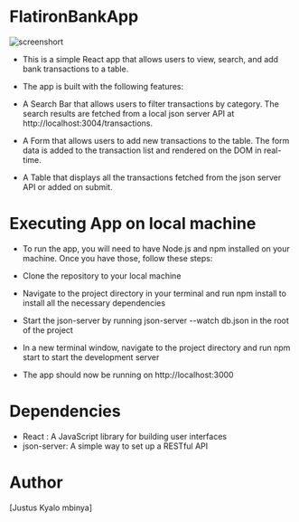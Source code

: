 # FlatironBankApp
![screenshort](https://github.com/RemmyKyalo/bankOfFlatiron-codeChallenge/blob/main/image/app.png)

- This is a simple React app that allows users to view, search, and add bank transactions to a table. 
- The app is built with the following features:

- A Search Bar that allows users to filter transactions by category. The search results are fetched from a local json server API at http://localhost:3004/transactions.
- A Form that allows users to add new transactions to the table. The form data is added to the transaction list and rendered on the DOM in real-time.
- A Table that displays all the transactions fetched from the json server API or added on submit.
# Executing App on local machine
- To run the app, you will need to have Node.js and npm installed on your machine. Once you have those, follow these steps:

- Clone the repository to your local machine
- Navigate to the project directory in your terminal and run npm install to install all the necessary dependencies
- Start the json-server by running json-server --watch db.json in the root of the project
- In a new terminal window, navigate to the project directory and run npm start to start the development server
- The app should now be running on http://localhost:3000
# Dependencies
 - React : A JavaScript library for building user interfaces
- json-server: A simple way to set up a RESTful API
 # Author

[Justus Kyalo mbinya]
